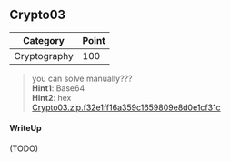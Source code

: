 ## Crypto03

| Category | Point |
| --- | --- |
| Cryptography | 100 |

> you can solve manually???     <br>
> **Hint1**: Base64 <br>
> **Hint2**: hex <br>
> [Crypto03.zip.f32e1ff16a359c1659809e8d0e1cf31c](https://drive.google.com/open?id=0B4zVJad-yA4VZ1B5SGVlVno2NWs)

#### WriteUp

(TODO)

